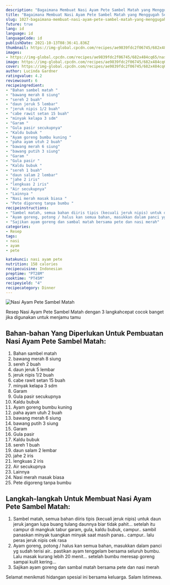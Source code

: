 ```yaml
---
description: "Bagaimana Membuat Nasi Ayam Pete Sambel Matah yang Menggugah Selera"
title: "Bagaimana Membuat Nasi Ayam Pete Sambel Matah yang Menggugah Selera"
slug: 1027-bagaimana-membuat-nasi-ayam-pete-sambel-matah-yang-menggugah-selera
future: true
lang: id
language: id
languageCode: id
publishDate: 2021-10-13T08:36:41.836Z 
thumbnail: https://img-global.cpcdn.com/recipes/ae9839fdc2f06745/682x484cq65/nasi-ayam-pete-sambel-matah-foto-resep-utama.png
images:
- https://img-global.cpcdn.com/recipes/ae9839fdc2f06745/682x484cq65/nasi-ayam-pete-sambel-matah-foto-resep-utama.png
image: https://img-global.cpcdn.com/recipes/ae9839fdc2f06745/682x484cq65/nasi-ayam-pete-sambel-matah-foto-resep-utama.png
cover: https://img-global.cpcdn.com/recipes/ae9839fdc2f06745/682x484cq65/nasi-ayam-pete-sambel-matah-foto-resep-utama.png
author: Lucinda Gardner
ratingvalue: 4.2
reviewcount: 6
recipeingredient:
- "Bahan sambel matah "
- "bawang merah 8 siung"
- "sereh 2 buah"
- "daun jeruk 5 lembar"
- "jeruk nipis 1/2 buah"
- "cabe rawit setan 15 buah"
- "minyak kelapa 3 sdm"
- "Garam "
- "Gula pasir secukupnya"
- "Kaldu bubuk "
- "Ayam goreng bumbu kuning "
- "paha ayam utuh 2 buah"
- "bawang merah 6 siung"
- "bawang putih 3 siung"
- "Garam "
- "Gula pasir "
- "Kaldu bubuk "
- "sereh 1 buah"
- "daun salam 2 lembar"
- "jahe 2 iris"
- "lengkuas 2 iris"
- "Air secukupnya"
- "Lainnya "
- "Nasi merah masak biasa "
- "Pete digoreng tanpa bumbu "
recipeinstructions:
- "Sambel matah, semua bahan diiris tipis (kecuali jeruk nipis) untuk daun jeruk jangan lupa buang tulang daunnya biar tidak pahit... setelah itu campur di mangkuk tabur garam, gula, kaldu bubuk, campur.. sambil panaskan minyak tuangkan minyak saat masih panas.. campur.. lalu peras jeruk nipis cek rasa"
- "Ayam goreng, potong / halus kan semua bahan, masukkan dalam panci yg sudah terisi air.. pastikan ayam tenggelam bersama seluruh bumbu. Lalu masak kurang lebih 20 menit... setelah bumbu meresap goreng sampai kulit kering..."
- "Sajikan ayam goreng dan sambal matah bersama pete dan nasi merah"
categories:
- Resep
tags:
- nasi
- ayam
- pete

katakunci: nasi ayam pete 
nutrition: 158 calories
recipecuisine: Indonesian
preptime: "PT28M"
cooktime: "PT45M"
recipeyield: "4"
recipecategory: Dinner
---
```



![Nasi Ayam Pete Sambel Matah](https://img-global.cpcdn.com/recipes/ae9839fdc2f06745/682x484cq65/nasi-ayam-pete-sambel-matah-foto-resep-utama.png)

Resep Nasi Ayam Pete Sambel Matah    dengan 3 langkahcepat cocok banget jika digunakan untuk menjamu tamu

<!--inarticleads1-->

## Bahan-bahan Yang Diperlukan Untuk Pembuatan Nasi Ayam Pete Sambel Matah:

1. Bahan sambel matah 
1. bawang merah 8 siung
1. sereh 2 buah
1. daun jeruk 5 lembar
1. jeruk nipis 1/2 buah
1. cabe rawit setan 15 buah
1. minyak kelapa 3 sdm
1. Garam 
1. Gula pasir secukupnya
1. Kaldu bubuk 
1. Ayam goreng bumbu kuning 
1. paha ayam utuh 2 buah
1. bawang merah 6 siung
1. bawang putih 3 siung
1. Garam 
1. Gula pasir 
1. Kaldu bubuk 
1. sereh 1 buah
1. daun salam 2 lembar
1. jahe 2 iris
1. lengkuas 2 iris
1. Air secukupnya
1. Lainnya 
1. Nasi merah masak biasa 
1. Pete digoreng tanpa bumbu 



<!--inarticleads2-->

## Langkah-langkah Untuk Membuat Nasi Ayam Pete Sambel Matah:

1. Sambel matah, semua bahan diiris tipis (kecuali jeruk nipis) untuk daun jeruk jangan lupa buang tulang daunnya biar tidak pahit... setelah itu campur di mangkuk tabur garam, gula, kaldu bubuk, campur.. sambil panaskan minyak tuangkan minyak saat masih panas.. campur.. lalu peras jeruk nipis cek rasa
1. Ayam goreng, potong / halus kan semua bahan, masukkan dalam panci yg sudah terisi air.. pastikan ayam tenggelam bersama seluruh bumbu. Lalu masak kurang lebih 20 menit... setelah bumbu meresap goreng sampai kulit kering...
1. Sajikan ayam goreng dan sambal matah bersama pete dan nasi merah




Selamat menikmati hidangan spesial ini bersama keluarga. Salam Istimewa.
